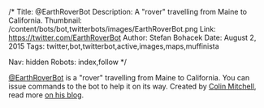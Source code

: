 /*
Title: @EarthRoverBot
Description: A "rover" travelling from Maine to California.
Thumbnail: /content/bots/bot,twitterbots/images/EarthRoverBot.png
Link: https://twitter.com/EarthRoverBot
Author: Stefan Bohacek
Date: August 2, 2015
Tags: twitter,bot,twitterbot,active,images,maps,muffinista

Nav: hidden
Robots: index,follow
*/

[@EarthRoverBot](https://twitter.com/EarthRoverBot) is a "rover" travelling from Maine to California. You can issue commands to the bot to help it on its way. Created by [Colin Mitchell](https://twitter.com/muffinista), read more [on his blog](http://muffinlabs.com/rover).


